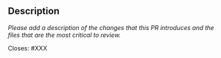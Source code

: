 ## Description

_Please add a description of the changes that this PR introduces and the files that
are the most critical to review._ 

Closes: #XXX
